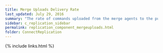 ```yaml
---
title: Merge Uploads Delivery Rate
last_updated: July 29, 2016
summary: "The rate of commands uploaded from the merge agents to the publishers. This rate includes all updates, inserts and deletes."
sidebar: c_replication_sidebar
permalink: replication_component_mergeuploads.html
folder: ConnectReplication
---
```



{% include links.html %}
